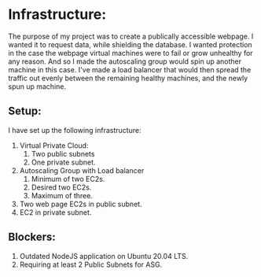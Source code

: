 # Infrastructure:

The purpose of my project was to create a publically accessible webpage. I wanted it to request data, while shielding the database. I wanted protection in the case the webpage virtual machines were to fail or grow unhealthy for any reason. And so I made the autoscaling group would spin up another machine in this case. I've made a load balancer that would then spread the traffic out evenly between the remaining healthy machines, and the newly spun up machine.

## Setup:

I have set up the following infrastructure:

1. Virtual Private Cloud:
   1. Two public subnets
   2. One private subnet.
2. Autoscaling Group with Load balancer
   1. Minimum of two EC2s.
   2. Desired two EC2s.
   3. Maximum of three.
3. Two web page EC2s in public subnet.
4. EC2 in private subnet.

## Blockers:

1. Outdated NodeJS application on Ubuntu 20.04 LTS.
2. Requiring at least 2 Public Subnets for ASG.